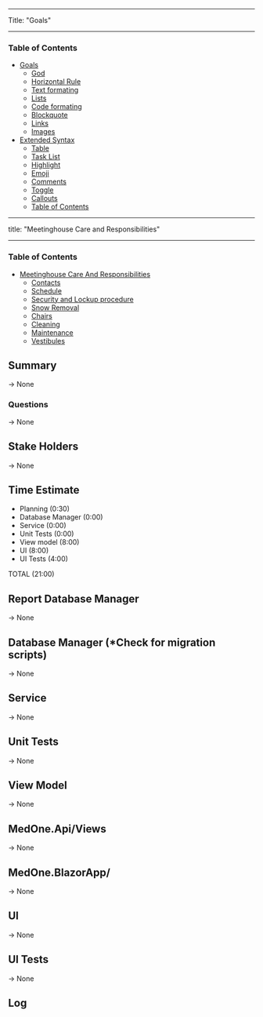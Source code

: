 
---

Title: "Goals"

---

### Table of Contents

- [Goals](#basic-syntax)
  - [God](#God)
  - [Horizontal Rule](#horizontal-rule)
  - [Text formating](#text-formating)
  - [Lists](#lists)
  - [Code formating](#code-formating)
  - [Blockquote](#blockquote)
  - [Links](#links)
  - [Images](#images)
- [Extended Syntax](#extended-syntax)
  - [Table](#table)
  - [Task List](#task-list)
  - [Highlight](#highlight)
  - [Emoji](#emoji)
  - [Comments](#comments)
  - [Toggle](#toggle)
  - [Callouts](#callouts)
  - [Table of Contents](#table-of-contents)

---

title: "Meetinghouse Care and Responsibilities"

---

### Table of Contents

- [Meetinghouse Care And Responsibilities](#extended-syntax)
  - [Contacts](#lists)
  - [Schedule](#God)
  - [Security and Lockup procedure](#horizontal-rule)
  - [Snow Removal](#text-formating)
  - [Chairs](#text-formating)  
  - [Cleaning](#table)
  - [Maintenance](#highlight)
  - [Vestibules](#task-list)
 

## Summary

-> None

### Questions

-> None

## Stake Holders

-> None

## Time Estimate

- Planning (0:30)
- Database Manager (0:00)
- Service (0:00)
- Unit Tests (0:00)
- View model (8:00)
- UI (8:00)
- UI Tests (4:00)

TOTAL (21:00)

## Report Database Manager

-> None

## Database Manager (*Check for migration scripts)

-> None

## Service

-> None

## Unit Tests

-> None

## View Model

-> None

## MedOne.Api/Views

-> None

## MedOne.BlazorApp/

-> None

## UI

-> None

## UI Tests

-> None

## Log

